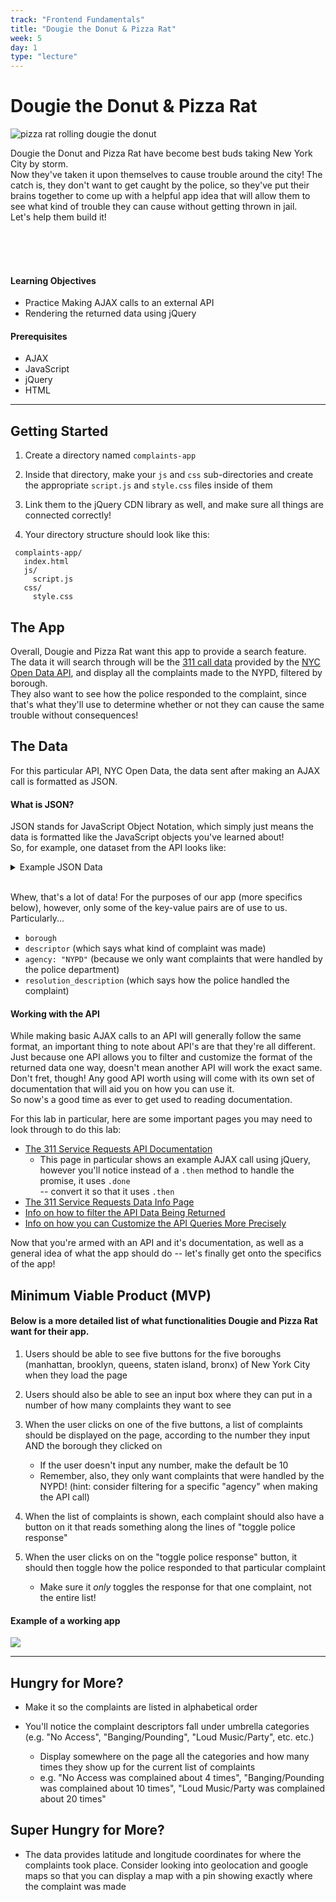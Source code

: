 ```yaml
---
track: "Frontend Fundamentals"
title: "Dougie the Donut & Pizza Rat"
week: 5
day: 1
type: "lecture"
---
```


# Dougie the Donut & Pizza Rat

![pizza rat rolling dougie the donut](https://imgur.com/3vFgM5x.png)

Dougie the Donut and Pizza Rat have become best buds taking New York City by storm. 
<br> Now they've taken it upon themselves to cause trouble around the city! The catch is, they don't want to get caught by the police, so they've put their brains together to come up with a helpful app idea that will allow them to see what kind of trouble they can cause without getting thrown in jail. 
<br> Let's help them build it! 


<br>
<br>
<br>




#### Learning Objectives

- Practice Making AJAX calls to an external API 
- Rendering the returned data using jQuery

#### Prerequisites

- AJAX
- JavaScript
- jQuery
- HTML 

---

## Getting Started

1. Create a directory named `complaints-app`
    
2. Inside that directory, make your `js` and `css` sub-directories and create the appropriate `script.js` and `style.css` files inside of them
   
3. Link them to the jQuery CDN library as well, and make sure all things are connected correctly! 

4. Your directory structure should look like this:

```shell
 complaints-app/
   index.html
   js/
     script.js
   css/
     style.css
```        

## The App 

Overall, Dougie and Pizza Rat want this app to provide a search feature. <br>The data it will search through will be the [311 call data](https://data.cityofnewyork.us/Social-Services/311-Service-Requests-from-2010-to-Present/erm2-nwe9) provided by the [NYC Open Data API](http://opendata.cityofnewyork.us/), and display all the complaints made to the NYPD, filtered by borough. <br>They also want to see how the police responded to the complaint, since that's what they'll use to determine whether or not they can cause the same trouble without consequences! 

## The Data 

For this particular API, NYC Open Data, the data sent after making an AJAX call is formatted as JSON. 

#### What is JSON? 

JSON stands for JavaScript Object Notation, which simply just means the data is formatted like the JavaScript objects you've learned about! <br>So, for example, one dataset from the API looks like: 

<details><summary>Example JSON Data</summary>
  <strong>When collapsed</strong>
  <img src="https://i.imgur.com/9Xa3jAv.png"> 
  <strong>When opened to see all the key-value pairs</strong>
  <img src="https://i.imgur.com/wksEBdq.png">
</details>
<br>

Whew, that's a lot of data! For the purposes of our app (more specifics below), however, only some of the key-value pairs are of use to us. Particularly...
  * `borough`
  * `descriptor` (which says what kind of complaint was made)
  * `agency: "NYPD"` (because we only want complaints that were handled by the police department)
  * `resolution_description` (which says how the police handled the complaint)
  
#### Working with the API

While making basic AJAX calls to an API will generally follow the same format, an important thing to note about API's are that they're all different. Just because one API allows you to filter and customize the format of the returned data one way, doesn't mean another API will work the exact same. Don't fret, though! Any good API worth using will come with its own set of documentation that will aid you on how you can use it. <br>So now's a good time as ever to get used to reading documentation. 

For this lab in particular, here are some important pages you may need to look through to do this lab: 
  * [The 311 Service Requests API Documentation](https://dev.socrata.com/foundry/data.cityofnewyork.us/fhrw-4uyv)
      * This page in particular shows an example AJAX call using jQuery, however you'll notice instead of a `.then` method to handle the promise, it uses `.done` <br>-- convert it so that it uses `.then`
  * [The 311 Service Requests Data Info Page](https://data.cityofnewyork.us/Social-Services/311-Service-Requests-from-2010-to-Present/erm2-nwe9)
  * [Info on how to filter the API Data Being Returned](https://dev.socrata.com/docs/filtering.html)
  * [Info on how you can Customize the API Queries More Precisely](https://dev.socrata.com/docs/queries/)
  
Now that you're armed with an API and it's documentation, as well as a general idea of what the app should do -- let's finally get onto the specifics of the app!  

## Minimum Viable Product (MVP)

#### Below is a more detailed list of what functionalities Dougie and Pizza Rat want for their app. 

1. Users should be able to see five buttons for the five boroughs (manhattan, brooklyn, queens, staten island, bronx) of New York City when they load the page 
   
2. Users should also be able to see an input box where they can put in a number of how many complaints they want to see
   
3. When the user clicks on one of the five buttons, a list of complaints should be displayed on the page, according to the number they input AND the borough they clicked on
   * If the user doesn't input any number, make the default be 10
   * Remember, also, they only want complaints that were handled by the NYPD! (hint: consider filtering for a specific "agency" when making the API call)
  
4. When the list of complaints is shown, each complaint should also have a button on it that reads something along the lines of "toggle police response" 
   
5. When the user clicks on on the "toggle police response" button, it should then toggle how the police responded to that particular complaint
   * Make sure it _only_ toggles the response for that one complaint, not the entire list! 

#### Example of a working app

![](https://imgur.com/ssFKX3J.gif)

---

## Hungry for More? 

- Make it so the complaints are listed in alphabetical order

- You'll notice the complaint descriptors fall under umbrella categories (e.g. "No Access", "Banging/Pounding", "Loud Music/Party", etc. etc.) 
    * Display somewhere on the page all the categories and how many times they show up for the current list of complaints
    * e.g. "No Access was complained about 4 times", "Banging/Pounding was complained about 10 times", "Loud Music/Party was complained about 20 times"
  
## Super Hungry for More?

- The data provides latitude and longitude coordinates for where the complaints took place. Consider looking into  geolocation and google maps so that you can display a map with a pin showing exactly where the complaint was made

